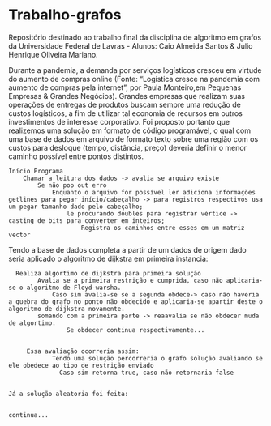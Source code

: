 # Trabalho-grafos
Repositório destinado ao trabalho final da disciplina de algoritmo em grafos da Universidade Federal de Lavras - Alunos: Caio Almeida Santos &amp; Julio Henrique Oliveira Mariano.


Durante a pandemia, a demanda por serviços logísticos cresceu em virtude do aumento de compras online (Fonte: “Logística cresce na pandemia com aumento de 
compras pela internet”, por Paula Monteiro,em Pequenas Empresas & Grandes Negócios). Grandes empresas que realizam suas operações de entregas de produtos 
buscam sempre uma redução de custos logísticos, a fim de utilizar tal economia de recursos em outros investimentos de interesse corporativo.
    	Foi proposto portanto que realizemos uma solução em formato de código programável, o qual com uma base de dados em arquivo de formato texto sobre uma região com os custos para desloque
(tempo, distância, preço) deveria definir o menor caminho possível entre pontos distintos.


	Início Programa
		Chamar a leitura dos dados -> avalia se arquivo existe
			Se não pop out erro
				Enquanto o arquivo for possível ler adiciona informações getlines para pegar início/cabeçalho -> para registros respectivos usa um pegar tamanho dado pelo cabeçalho;
					le procurando doubles para registrar vértice -> casting de bits para converter em inteiros;
						Registra os caminhos entre esses em um matriz vector
	


Tendo a base de dados completa a partir de um dados de origem dado seria aplicado o algoritmo de dijkstra em primeira instancia:


      Realiza algortimo de dijkstra para primeira solução
        	Avalia se a primeira restrição e cumprida, caso não aplicaria-se o algoritmo de Floyd-warsha.
         		Caso sim avalia-se se a segunda obdece-> caso não haveria a quebra do grafo no ponto não obdecido e aplicaria-se apartir deste o algoritmo de dijkstra novamente.
  			somando com a primeira parte -> reaavalia se não obdecer muda de algortimo.
         			Se obdecer continua respectivamente...
          
	  
         Essa avaliação ocorreria assim:
                Tendo uma solução percorreria o grafo solução avaliando se ele obedece ao tipo de restrição enviado
                  Caso sim retorna true, caso não retornaria false
		  
		  
	Já a solução aleatoria foi feita:
	
	
	continua...
                    
          
       
    
  
